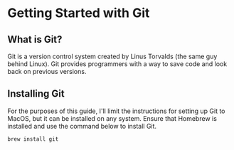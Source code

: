 # Getting Started with Git
## What is Git?
  Git is a version control system created by Linus Torvalds (the same guy behind Linux). Git provides programmers with a way to save code and look back on previous versions.
## Installing Git
  For the purposes of this guide, I'll limit the instructions for setting up Git to MacOS, but it can be installed on any system.
  Ensure that Homebrew is installed and use the command below to install Git.
  ```
  brew install git
  ```

